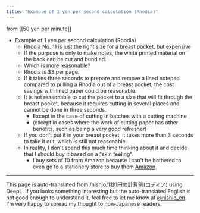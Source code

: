 ```yaml
---
title: "Example of 1 yen per second calculation (Rhodia)"
---
```


from  [[50 yen per minute]]
- Example of 1 yen per second calculation (Rhodia)
    - Rhodia No. 11 is just the right size for a breast pocket, but expensive
    - If the purpose is only to make notes, the white printed material on the back can be cut and bundled.
    - Which is more reasonable?
    - Rhodia is $3 per page.
    - If it takes three seconds to prepare and remove a lined notepad compared to pulling a Rhodia out of a breast pocket, the cost savings with lined paper could be reasonable.
    - It is not reasonable to cut the pocket to a size that will fit through the breast pocket, because it requires cutting in several places and cannot be done in three seconds.
        - Except in the case of cutting in batches with a cutting machine
        - (except in cases where the work of cutting paper has other benefits, such as being a very good refresher)
    - If you don't put it in your breast pocket, it takes more than 3 seconds to take it out, which is still not reasonable.
    - In reality, I don't spend this much time thinking about it and decide that I should buy it based on a "skin feeling".
        - I buy sets of 10 from Amazon because I can't be bothered to even go to a stationery store to buy them [Amazon](https://amzn.to/2EaXyie).

---
This page is auto-translated from [/nishio/1秒1円の計算例(ロディア)](https://scrapbox.io/nishio/1秒1円の計算例(ロディア)) using DeepL. If you looks something interesting but the auto-translated English is not good enough to understand it, feel free to let me know at [@nishio_en](https://twitter.com/nishio_en). I'm very happy to spread my thought to non-Japanese readers.